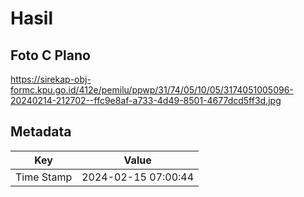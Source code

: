 # Hasil

## Foto C Plano

https://sirekap-obj-formc.kpu.go.id/412e/pemilu/ppwp/31/74/05/10/05/3174051005096-20240214-212702--ffc9e8af-a733-4d49-8501-4677dcd5ff3d.jpg


## Metadata

| Key        | Value               |
| ---------- | ------------------- |
| Time Stamp | 2024-02-15 07:00:44 |



